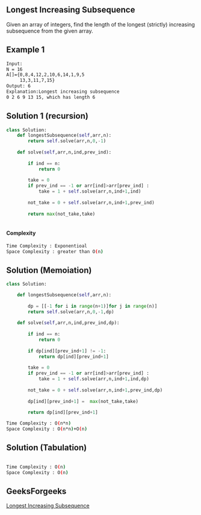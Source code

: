## Longest Increasing Subsequence

Given an array of integers, find the length of the longest (strictly) increasing subsequence from the given array.

## Example 1


```bash
Input:
N = 16
A[]={0,8,4,12,2,10,6,14,1,9,5
     13,3,11,7,15}
Output: 6
Explanation:Longest increasing subsequence
0 2 6 9 13 15, which has length 6
```
## Solution 1 (recursion) 
```Python
class Solution:
    def longestSubsequence(self,arr,n):
        return self.solve(arr,n,0,-1)
        
    def solve(self,arr,n,ind,prev_ind):
        
        if ind == n:
            return 0
        
        take = 0
        if prev_ind == -1 or arr[ind]>arr[prev_ind] :
            take = 1 + self.solve(arr,n,ind+1,ind)
            
        not_take = 0 + self.solve(arr,n,ind+1,prev_ind)
        
        return max(not_take,take)
        
```
#### Complexity
```bash
Time Complexity : Exponentioal
Space Complexity : greater than O(n)
```
## Solution (Memoiation)
```python
class Solution:

    def longestSubsequence(self,arr,n):
        
        dp = [[-1 for i in range(n+1)]for j in range(n)]
        return self.solve(arr,n,0,-1,dp)
        
    def solve(self,arr,n,ind,prev_ind,dp):
        
        if ind == n:
            return 0
        
        if dp[ind][prev_ind+1] != -1:
            return dp[ind][prev_ind+1]
        
        take = 0
        if prev_ind == -1 or arr[ind]>arr[prev_ind] :
            take = 1 + self.solve(arr,n,ind+1,ind,dp)
            
        not_take = 0 + self.solve(arr,n,ind+1,prev_ind,dp)
        
        dp[ind][prev_ind+1] =  max(not_take,take)
        
        return dp[ind][prev_ind+1]
```

```bash
Time Complexity : O(n*n)
Space Complexity : O(n*n)+O(n)
```

## Solution (Tabulation)
```python


```
	    
    

```bash
Time Complexity : O(n)
Space Complexity : O(n)
```
## GeeksForgeeks
[Longest Increasing Subsequence](https://practice.geeksforgeeks.org/problems/longest-increasing-subsequence-1587115620/1?page=1&difficulty[]=0&difficulty[]=1&status[]=unsolved&category[]=Dynamic%20Programming&sortBy=submissions)
